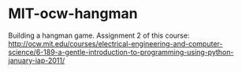 MIT-ocw-hangman
===============

Building a hangman game. Assignment 2 of this course: http://ocw.mit.edu/courses/electrical-engineering-and-computer-science/6-189-a-gentle-introduction-to-programming-using-python-january-iap-2011/
